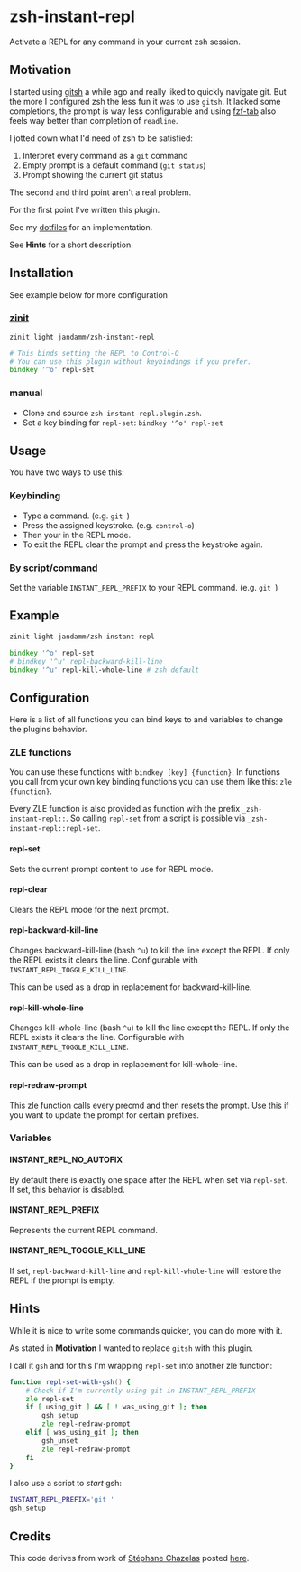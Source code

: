 # zsh-instant-repl
Activate a REPL for any command in your current zsh session.

## Motivation
I started using [gitsh](https://github.com/thoughtbot/gitsh) a while ago and really liked to quickly navigate git.
But the more I configured zsh the less fun it was to use `gitsh`.
It lacked some completions, the prompt is way less configurable and using [fzf-tab](https://github.com/Aloxaf/fzf-tab) also feels way better than completion of `readline`.

I jotted down what I'd need of zsh to be satisfied:
1. Interpret every command as a `git` command
2. Empty prompt is a default command (`git status`)
3. Prompt showing the current git status

The second and third point aren't a real problem.

For the first point I've written this plugin.

See my [dotfiles](https://github.com/jandamm/dotfiles/tree/master/zsh) for an implementation.

See **Hints** for a short description.

## Installation
See example below for more configuration

### [zinit](https://github.com/zdharma/zinit)
```zsh
zinit light jandamm/zsh-instant-repl

# This binds setting the REPL to Control-O
# You can use this plugin without keybindings if you prefer.
bindkey '^o' repl-set
```

### manual
- Clone and source `zsh-instant-repl.plugin.zsh`.
- Set a key binding for `repl-set`: `bindkey '^o' repl-set`

## Usage
You have two ways to use this:

### Keybinding

- Type a command. (e.g. `git `)
- Press the assigned keystroke. (e.g. `control-o`)
- Then your in the REPL mode.
- To exit the REPL clear the prompt and press the keystroke again.

### By script/command

Set the variable `INSTANT_REPL_PREFIX` to your REPL command. (e.g. `git `)

## Example

```zsh
zinit light jandamm/zsh-instant-repl

bindkey '^o' repl-set
# bindkey '^u' repl-backward-kill-line
bindkey '^u' repl-kill-whole-line # zsh default
```

## Configuration
Here is a list of all functions you can bind keys to and variables to change the plugins behavior.

### ZLE functions
You can use these functions with `bindkey [key] {function}`.
In functions you call from your own key binding functions you can use them like this: `zle {function}`.

Every ZLE function is also provided as function with the prefix `_zsh-instant-repl::`.
So calling `repl-set` from a script is possible via `_zsh-instant-repl::repl-set`.

#### repl-set
Sets the current prompt content to use for REPL mode.

#### repl-clear
Clears the REPL mode for the next prompt.

#### repl-backward-kill-line
Changes backward-kill-line (bash `^u`) to kill the line except the REPL. If only the REPL exists it clears the line.
Configurable with `INSTANT_REPL_TOGGLE_KILL_LINE`.

This can be used as a drop in replacement for backward-kill-line.

#### repl-kill-whole-line
Changes kill-whole-line (bash `^u`) to kill the line except the REPL. If only the REPL exists it clears the line.
Configurable with `INSTANT_REPL_TOGGLE_KILL_LINE`.

This can be used as a drop in replacement for kill-whole-line.

#### repl-redraw-prompt
This zle function calls every precmd and then resets the prompt.
Use this if you want to update the prompt for certain prefixes.

### Variables
#### INSTANT_REPL_NO_AUTOFIX
By default there is exactly one space after the REPL when set via `repl-set`. If set, this behavior is disabled.

#### INSTANT_REPL_PREFIX
Represents the current REPL command.

#### INSTANT_REPL_TOGGLE_KILL_LINE
If set, `repl-backward-kill-line` and `repl-kill-whole-line` will restore the REPL if the prompt is empty.

## Hints
While it is nice to write some commands quicker, you can do more with it.

As stated in **Motivation** I wanted to replace `gitsh` with this plugin.

I call it `gsh` and for this I'm wrapping `repl-set` into another zle function:
```zsh
function repl-set-with-gsh() {
	# Check if I'm currently using git in INSTANT_REPL_PREFIX
	zle repl-set
	if [ using_git ] && [ ! was_using_git ]; then
		gsh_setup
		zle repl-redraw-prompt
	elif [ was_using_git ]; then
		gsh_unset
		zle repl-redraw-prompt
	fi
}
```

I also use a script to *start* gsh:
```zsh
INSTANT_REPL_PREFIX='git '
gsh_setup
```

## Credits
This code derives from work of [Stéphane Chazelas](https://unix.stackexchange.com/users/22565/st%C3%A9phane-chazelas) posted [here](https://unix.stackexchange.com/a/555734/405149).
